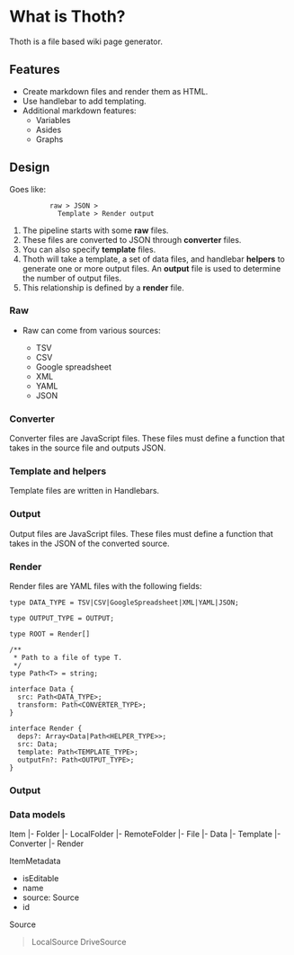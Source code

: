 # What is Thoth?

Thoth is a file based wiki page generator.

## Features

-   Create markdown files and render them as HTML.
-   Use handlebar to add templating.
-   Additional markdown features:
    -   Variables
    -   Asides
    -   Graphs

## Design

Goes like:

```
          raw > JSON >
            Template > Render output
```

1.  The pipeline starts with some **raw** files.
2.  These files are converted to JSON through **converter** files.
3.  You can also specify **template** files.
4.  Thoth will take a template, a set of data files, and handlebar **helpers** to generate one or
    more output files. An **output** file is used to determine the number of output files.
5.  This relationship is defined by a **render** file.

### Raw

-   Raw can come from various sources:

    -   TSV
    -   CSV
    -   Google spreadsheet
    -   XML
    -   YAML
    -   JSON

### Converter

Converter files are JavaScript files. These files must define a function that takes in the source
file and outputs JSON.

### Template and helpers

Template files are written in Handlebars.

### Output

Output files are JavaScript files. These files must define a function that takes in the JSON of the
converted source.

### Render

Render files are YAML files with the following fields:

```
type DATA_TYPE = TSV|CSV|GoogleSpreadsheet|XML|YAML|JSON;

type OUTPUT_TYPE = OUTPUT;

type ROOT = Render[]

/**
 * Path to a file of type T.
 */
type Path<T> = string;

interface Data {
  src: Path<DATA_TYPE>;
  transform: Path<CONVERTER_TYPE>;
}

interface Render {
  deps?: Array<Data|Path<HELPER_TYPE>>;
  src: Data;
  template: Path<TEMPLATE_TYPE>;
  outputFn?: Path<OUTPUT_TYPE>;
}

```

### Output

### Data models
Item
|-  Folder
    |-  LocalFolder
    |-  RemoteFolder
|-  File
    |-  Data
    |-  Template
    |-  Converter
    |-  Render

ItemMetadata
-   isEditable
-   name
-   source: Source
-   id

Source
>   LocalSource
>   DriveSource

